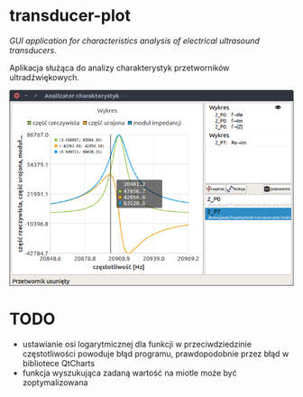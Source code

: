 # transducer-plot

_GUI application for characteristics analysis of electrical ultrasound transducers._

Aplikacja służąca do analizy charakterystyk przetworników ultradźwiękowych.

![Okno aplikacji](https://raw.githubusercontent.com/orlinskj/transducer-plot/master/doc/img/main-window.png "Okno główne aplikacji")

# TODO

- ustawianie osi logarytmicznej dla funkcji w przeciwdziedzinie częstotliwości powoduje błąd programu, prawdopodobnie przez błąd w bibliotece QtCharts
- funkcja wyszukująca zadaną wartość na miotle może być zoptymalizowana